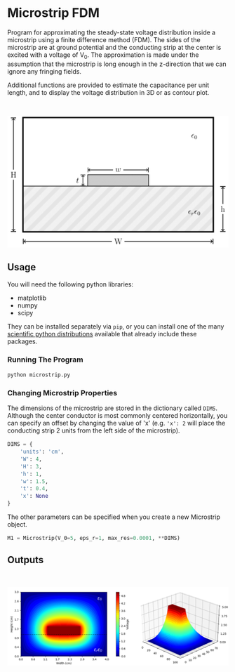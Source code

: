 # Microstrip FDM
Program for approximating the steady-state voltage distribution inside a microstrip using a finite difference method (FDM). The sides of the microstrip are at ground potential and the conducting strip at the center is excited with a voltage of V<sub>0</sub>. The approximation is made under the assumption that the microstrip is long enough in the z-direction that we can ignore any fringing fields.

Additional functions are provided to estimate the capacitance per unit length, and to display the voltage distribution in 3D or as contour plot.

<br/>
<p align="center"><img src="images/cross_section.png" /></p>


## Usage
You will need the following python libraries:

* matplotlib
* numpy
* scipy

They can be installed separately via `pip`, or you can install one of the many [scientific python distributions](https://www.scipy.org/install.html) available that already include these packages.

### Running The Program

```bash
python microstrip.py
```

### Changing Microstrip Properties
The dimensions of the microstrip are stored in the dictionary called `DIMS`. Although the center conductor is most commonly centered horizontally, you can specify an offset by changing the value of 'x' (e.g. `'x': 2` will place the conducting strip 2 units from the left side of the microstrip).

```python
DIMS = {
    'units': 'cm',
    'W': 4,
    'H': 3,
    'h': 1,
    'w': 1.5,
    't': 0.4,
    'x': None
}
```

The other parameters can be specified when you create a new Microstrip object.

```python
M1 = Microstrip(V_0=5, eps_r=1, max_res=0.0001, **DIMS)
```


## Outputs
<br/>
<p align="center"><img src="images/plots.png" /></p>